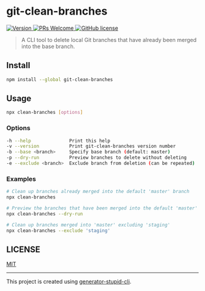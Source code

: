 # git-clean-branches

<p>
  <a href="https://www.npmjs.com/package/git-clean-branches">
    <img src="https://img.shields.io/npm/v/git-clean-branches.svg" alt="Version" />
  </a>
  <a href="https://github.com/yyz945947732/gzteacher-workflow/pulls">
    <img
      src="https://img.shields.io/badge/PRs-welcome-brightgreen.svg"
      alt="PRs Welcome"
    />
  </a>
  <a href="/LICENSE.md">
    <img
      src="https://img.shields.io/badge/license-MIT-blue.svg"
      alt="GitHub license"
    />
  </a>
</p>

> A CLI tool to delete local Git branches that have already been merged into the base branch.

## Install

```bash
npm install --global git-clean-branches
```

## Usage

```bash
npx clean-branches [options]
```

### Options

```bash
-h --help              Print this help
-v --version           Print git-clean-branches version number
-b --base <branch>     Specify base branch (default: master)
-p --dry-run           Preview branches to delete without deleting
-e --exclude <branch>  Exclude branch from deletion (can be repeated)
```

### Examples

```bash
# Clean up branches already merged into the default 'master' branch
npx clean-branches

# Preview the branches that have been merged into the default 'master' branch
npx clean-branches --dry-run

# Clean up branches merged into 'master' excluding 'staging'
npx clean-branches --exclude 'staging'
```

## LICENSE

[MIT](https://github.com/yyz945947732/git-clean-branches/blob/master/LICENSE)

---

This project is created using [generator-stupid-cli](https://github.com/yyz945947732/generator-stupid-cli).
